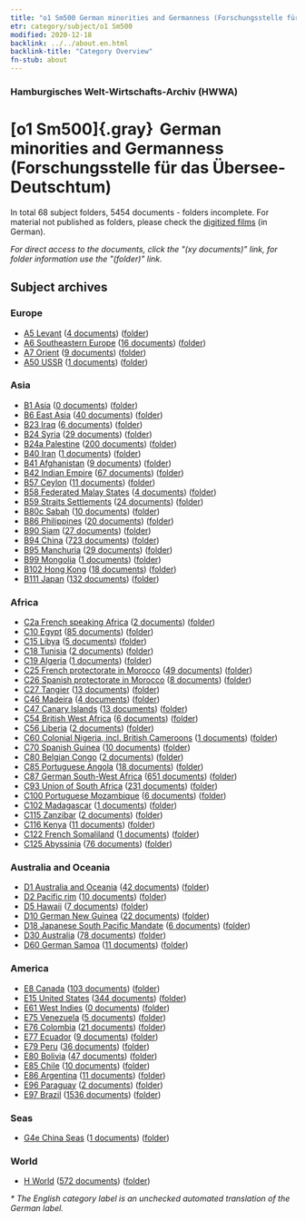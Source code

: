 ```yaml
---
title: "o1 Sm500 German minorities and Germanness (Forschungsstelle für das Übersee-Deutschtum)"
etr: category/subject/o1 Sm500
modified: 2020-12-18
backlink: ../../about.en.html
backlink-title: "Category Overview"
fn-stub: about
---
```


### Hamburgisches Welt-Wirtschafts-Archiv (HWWA)
# [o1 Sm500]{.gray}&#8201; German minorities and Germanness (Forschungsstelle für das Übersee-Deutschtum)&#160; 





In total 68 subject folders, 5454 documents - folders incomplete.
For material not published as folders, please check the [digitized films](/film/h1_sh) (in German).

_For direct access to the documents, click the "(xy documents)" link, for folder information use the "(folder)" link._

## Subject archives



### Europe

- [A5 Levant](../../../geo/about.en.html#A5) (<a href="https://dfg-viewer.de/show/?tx_dlf[id]=https://pm20.zbw.eu/mets/sh/1408xx/140898/1459xx/145911/public.mets.en.xml" target="_blank">4 documents</a>) ([folder](http://purl.org/pressemappe20/folder/sh/140898,145911))
- [A6 Southeastern Europe](../../../geo/about.en.html#A6) (<a href="https://dfg-viewer.de/show/?tx_dlf[id]=https://pm20.zbw.eu/mets/sh/1409xx/140900/1459xx/145911/public.mets.en.xml" target="_blank">16 documents</a>) ([folder](http://purl.org/pressemappe20/folder/sh/140900,145911))
- [A7 Orient](../../../geo/about.en.html#A7) (<a href="https://dfg-viewer.de/show/?tx_dlf[id]=https://pm20.zbw.eu/mets/sh/1409xx/140902/1459xx/145911/public.mets.en.xml" target="_blank">9 documents</a>) ([folder](http://purl.org/pressemappe20/folder/sh/140902,145911))
- [A50 USSR](../../../geo/about.en.html#A50) (<a href="https://dfg-viewer.de/show/?tx_dlf[id]=https://pm20.zbw.eu/mets/sh/1410xx/141043/1459xx/145911/public.mets.en.xml" target="_blank">1 documents</a>) ([folder](http://purl.org/pressemappe20/folder/sh/141043,145911))

### Asia

- [B1 Asia](../../../geo/about.en.html#B1) (<a href="https://dfg-viewer.de/show/?tx_dlf[id]=https://pm20.zbw.eu/mets/sh/1410xx/141056/1459xx/145911/public.mets.en.xml" target="_blank">0 documents</a>) ([folder](http://purl.org/pressemappe20/folder/sh/141056,145911))
- [B6 East Asia](../../../geo/about.en.html#B6) (<a href="https://dfg-viewer.de/show/?tx_dlf[id]=https://pm20.zbw.eu/mets/sh/1410xx/141062/1459xx/145911/public.mets.en.xml" target="_blank">40 documents</a>) ([folder](http://purl.org/pressemappe20/folder/sh/141062,145911))
- [B23 Iraq](../../../geo/about.en.html#B23) (<a href="https://dfg-viewer.de/show/?tx_dlf[id]=https://pm20.zbw.eu/mets/sh/1411xx/141113/1459xx/145911/public.mets.en.xml" target="_blank">6 documents</a>) ([folder](http://purl.org/pressemappe20/folder/sh/141113,145911))
- [B24 Syria](../../../geo/about.en.html#B24) (<a href="https://dfg-viewer.de/show/?tx_dlf[id]=https://pm20.zbw.eu/mets/sh/1411xx/141114/1459xx/145911/public.mets.en.xml" target="_blank">29 documents</a>) ([folder](http://purl.org/pressemappe20/folder/sh/141114,145911))
- [B24a Palestine](../../../geo/about.en.html#B24a) (<a href="https://dfg-viewer.de/show/?tx_dlf[id]=https://pm20.zbw.eu/mets/sh/1411xx/141115/1459xx/145911/public.mets.en.xml" target="_blank">200 documents</a>) ([folder](http://purl.org/pressemappe20/folder/sh/141115,145911))
- [B40 Iran](../../../geo/about.en.html#B40) (<a href="https://dfg-viewer.de/show/?tx_dlf[id]=https://pm20.zbw.eu/mets/sh/1411xx/141186/1459xx/145911/public.mets.en.xml" target="_blank">1 documents</a>) ([folder](http://purl.org/pressemappe20/folder/sh/141186,145911))
- [B41 Afghanistan](../../../geo/about.en.html#B41) (<a href="https://dfg-viewer.de/show/?tx_dlf[id]=https://pm20.zbw.eu/mets/sh/1411xx/141188/1459xx/145911/public.mets.en.xml" target="_blank">9 documents</a>) ([folder](http://purl.org/pressemappe20/folder/sh/141188,145911))
- [B42 Indian Empire](../../../geo/about.en.html#B42) (<a href="https://dfg-viewer.de/show/?tx_dlf[id]=https://pm20.zbw.eu/mets/sh/1411xx/141189/1459xx/145911/public.mets.en.xml" target="_blank">67 documents</a>) ([folder](http://purl.org/pressemappe20/folder/sh/141189,145911))
- [B57 Ceylon](../../../geo/about.en.html#B57) (<a href="https://dfg-viewer.de/show/?tx_dlf[id]=https://pm20.zbw.eu/mets/sh/1412xx/141204/1459xx/145911/public.mets.en.xml" target="_blank">11 documents</a>) ([folder](http://purl.org/pressemappe20/folder/sh/141204,145911))
- [B58 Federated Malay States](../../../geo/about.en.html#B58) (<a href="https://dfg-viewer.de/show/?tx_dlf[id]=https://pm20.zbw.eu/mets/sh/1412xx/141206/1459xx/145911/public.mets.en.xml" target="_blank">4 documents</a>) ([folder](http://purl.org/pressemappe20/folder/sh/141206,145911))
- [B59 Straits Settlements](../../../geo/about.en.html#B59) (<a href="https://dfg-viewer.de/show/?tx_dlf[id]=https://pm20.zbw.eu/mets/sh/1412xx/141211/1459xx/145911/public.mets.en.xml" target="_blank">24 documents</a>) ([folder](http://purl.org/pressemappe20/folder/sh/141211,145911))
- [B80c Sabah](../../../geo/about.en.html#B80c) (<a href="https://dfg-viewer.de/show/?tx_dlf[id]=https://pm20.zbw.eu/mets/sh/1412xx/141234/1459xx/145911/public.mets.en.xml" target="_blank">10 documents</a>) ([folder](http://purl.org/pressemappe20/folder/sh/141234,145911))
- [B86 Philippines](../../../geo/about.en.html#B86) (<a href="https://dfg-viewer.de/show/?tx_dlf[id]=https://pm20.zbw.eu/mets/sh/1412xx/141240/1459xx/145911/public.mets.en.xml" target="_blank">20 documents</a>) ([folder](http://purl.org/pressemappe20/folder/sh/141240,145911))
- [B90 Siam](../../../geo/about.en.html#B90) (<a href="https://dfg-viewer.de/show/?tx_dlf[id]=https://pm20.zbw.eu/mets/sh/1412xx/141242/1459xx/145911/public.mets.en.xml" target="_blank">27 documents</a>) ([folder](http://purl.org/pressemappe20/folder/sh/141242,145911))
- [B94 China](../../../geo/about.en.html#B94) (<a href="https://dfg-viewer.de/show/?tx_dlf[id]=https://pm20.zbw.eu/mets/sh/1412xx/141253/1459xx/145911/public.mets.en.xml" target="_blank">723 documents</a>) ([folder](http://purl.org/pressemappe20/folder/sh/141253,145911))
- [B95 Manchuria](../../../geo/about.en.html#B95) (<a href="https://dfg-viewer.de/show/?tx_dlf[id]=https://pm20.zbw.eu/mets/sh/1412xx/141258/1459xx/145911/public.mets.en.xml" target="_blank">29 documents</a>) ([folder](http://purl.org/pressemappe20/folder/sh/141258,145911))
- [B99 Mongolia](../../../geo/about.en.html#B99) (<a href="https://dfg-viewer.de/show/?tx_dlf[id]=https://pm20.zbw.eu/mets/sh/1412xx/141261/1459xx/145911/public.mets.en.xml" target="_blank">1 documents</a>) ([folder](http://purl.org/pressemappe20/folder/sh/141261,145911))
- [B102 Hong Kong](../../../geo/about.en.html#B102) (<a href="https://dfg-viewer.de/show/?tx_dlf[id]=https://pm20.zbw.eu/mets/sh/1412xx/141268/1459xx/145911/public.mets.en.xml" target="_blank">18 documents</a>) ([folder](http://purl.org/pressemappe20/folder/sh/141268,145911))
- [B111 Japan](../../../geo/about.en.html#B111) (<a href="https://dfg-viewer.de/show/?tx_dlf[id]=https://pm20.zbw.eu/mets/sh/1412xx/141272/1459xx/145911/public.mets.en.xml" target="_blank">132 documents</a>) ([folder](http://purl.org/pressemappe20/folder/sh/141272,145911))

### Africa

- [C2a French speaking Africa](../../../geo/about.en.html#C2a) (<a href="https://dfg-viewer.de/show/?tx_dlf[id]=https://pm20.zbw.eu/mets/sh/1413xx/141312/1459xx/145911/public.mets.en.xml" target="_blank">2 documents</a>) ([folder](http://purl.org/pressemappe20/folder/sh/141312,145911))
- [C10 Egypt](../../../geo/about.en.html#C10) (<a href="https://dfg-viewer.de/show/?tx_dlf[id]=https://pm20.zbw.eu/mets/sh/1413xx/141336/1459xx/145911/public.mets.en.xml" target="_blank">85 documents</a>) ([folder](http://purl.org/pressemappe20/folder/sh/141336,145911))
- [C15 Libya](../../../geo/about.en.html#C15) (<a href="https://dfg-viewer.de/show/?tx_dlf[id]=https://pm20.zbw.eu/mets/sh/1413xx/141339/1459xx/145911/public.mets.en.xml" target="_blank">5 documents</a>) ([folder](http://purl.org/pressemappe20/folder/sh/141339,145911))
- [C18 Tunisia](../../../geo/about.en.html#C18) (<a href="https://dfg-viewer.de/show/?tx_dlf[id]=https://pm20.zbw.eu/mets/sh/1413xx/141353/1459xx/145911/public.mets.en.xml" target="_blank">2 documents</a>) ([folder](http://purl.org/pressemappe20/folder/sh/141353,145911))
- [C19 Algeria](../../../geo/about.en.html#C19) (<a href="https://dfg-viewer.de/show/?tx_dlf[id]=https://pm20.zbw.eu/mets/sh/1413xx/141354/1459xx/145911/public.mets.en.xml" target="_blank">1 documents</a>) ([folder](http://purl.org/pressemappe20/folder/sh/141354,145911))
- [C25 French protectorate in Morocco](../../../geo/about.en.html#C25) (<a href="https://dfg-viewer.de/show/?tx_dlf[id]=https://pm20.zbw.eu/mets/sh/1413xx/141358/1459xx/145911/public.mets.en.xml" target="_blank">49 documents</a>) ([folder](http://purl.org/pressemappe20/folder/sh/141358,145911))
- [C26 Spanish protectorate in Morocco](../../../geo/about.en.html#C26) (<a href="https://dfg-viewer.de/show/?tx_dlf[id]=https://pm20.zbw.eu/mets/sh/1413xx/141359/1459xx/145911/public.mets.en.xml" target="_blank">8 documents</a>) ([folder](http://purl.org/pressemappe20/folder/sh/141359,145911))
- [C27 Tangier](../../../geo/about.en.html#C27) (<a href="https://dfg-viewer.de/show/?tx_dlf[id]=https://pm20.zbw.eu/mets/sh/1413xx/141360/1459xx/145911/public.mets.en.xml" target="_blank">13 documents</a>) ([folder](http://purl.org/pressemappe20/folder/sh/141360,145911))
- [C46 Madeira](../../../geo/about.en.html#C46) (<a href="https://dfg-viewer.de/show/?tx_dlf[id]=https://pm20.zbw.eu/mets/sh/1413xx/141394/1459xx/145911/public.mets.en.xml" target="_blank">4 documents</a>) ([folder](http://purl.org/pressemappe20/folder/sh/141394,145911))
- [C47 Canary Islands](../../../geo/about.en.html#C47) (<a href="https://dfg-viewer.de/show/?tx_dlf[id]=https://pm20.zbw.eu/mets/sh/1413xx/141395/1459xx/145911/public.mets.en.xml" target="_blank">13 documents</a>) ([folder](http://purl.org/pressemappe20/folder/sh/141395,145911))
- [C54 British West Africa](../../../geo/about.en.html#C54) (<a href="https://dfg-viewer.de/show/?tx_dlf[id]=https://pm20.zbw.eu/mets/sh/1414xx/141402/1459xx/145911/public.mets.en.xml" target="_blank">6 documents</a>) ([folder](http://purl.org/pressemappe20/folder/sh/141402,145911))
- [C56 Liberia](../../../geo/about.en.html#C56) (<a href="https://dfg-viewer.de/show/?tx_dlf[id]=https://pm20.zbw.eu/mets/sh/1414xx/141405/1459xx/145911/public.mets.en.xml" target="_blank">2 documents</a>) ([folder](http://purl.org/pressemappe20/folder/sh/141405,145911))
- [C60 Colonial Nigeria, incl. British Cameroons](../../../geo/about.en.html#C60) (<a href="https://dfg-viewer.de/show/?tx_dlf[id]=https://pm20.zbw.eu/mets/sh/1414xx/141409/1459xx/145911/public.mets.en.xml" target="_blank">1 documents</a>) ([folder](http://purl.org/pressemappe20/folder/sh/141409,145911))
- [C70 Spanish Guinea](../../../geo/about.en.html#C70) (<a href="https://dfg-viewer.de/show/?tx_dlf[id]=https://pm20.zbw.eu/mets/sh/1414xx/141412/1459xx/145911/public.mets.en.xml" target="_blank">10 documents</a>) ([folder](http://purl.org/pressemappe20/folder/sh/141412,145911))
- [C80 Belgian Congo](../../../geo/about.en.html#C80) (<a href="https://dfg-viewer.de/show/?tx_dlf[id]=https://pm20.zbw.eu/mets/sh/1414xx/141444/1459xx/145911/public.mets.en.xml" target="_blank">2 documents</a>) ([folder](http://purl.org/pressemappe20/folder/sh/141444,145911))
- [C85 Portuguese Angola](../../../geo/about.en.html#C85) (<a href="https://dfg-viewer.de/show/?tx_dlf[id]=https://pm20.zbw.eu/mets/sh/1414xx/141449/1459xx/145911/public.mets.en.xml" target="_blank">18 documents</a>) ([folder](http://purl.org/pressemappe20/folder/sh/141449,145911))
- [C87 German South-West Africa](../../../geo/about.en.html#C87) (<a href="https://dfg-viewer.de/show/?tx_dlf[id]=https://pm20.zbw.eu/mets/sh/1414xx/141450/1459xx/145911/public.mets.en.xml" target="_blank">651 documents</a>) ([folder](http://purl.org/pressemappe20/folder/sh/141450,145911))
- [C93 Union of South Africa](../../../geo/about.en.html#C93) (<a href="https://dfg-viewer.de/show/?tx_dlf[id]=https://pm20.zbw.eu/mets/sh/1414xx/141454/1459xx/145911/public.mets.en.xml" target="_blank">231 documents</a>) ([folder](http://purl.org/pressemappe20/folder/sh/141454,145911))
- [C100 Portuguese Mozambique](../../../geo/about.en.html#C100) (<a href="https://dfg-viewer.de/show/?tx_dlf[id]=https://pm20.zbw.eu/mets/sh/1414xx/141463/1459xx/145911/public.mets.en.xml" target="_blank">6 documents</a>) ([folder](http://purl.org/pressemappe20/folder/sh/141463,145911))
- [C102 Madagascar](../../../geo/about.en.html#C102) (<a href="https://dfg-viewer.de/show/?tx_dlf[id]=https://pm20.zbw.eu/mets/sh/1414xx/141464/1459xx/145911/public.mets.en.xml" target="_blank">1 documents</a>) ([folder](http://purl.org/pressemappe20/folder/sh/141464,145911))
- [C115 Zanzibar](../../../geo/about.en.html#C115) (<a href="https://dfg-viewer.de/show/?tx_dlf[id]=https://pm20.zbw.eu/mets/sh/1414xx/141474/1459xx/145911/public.mets.en.xml" target="_blank">2 documents</a>) ([folder](http://purl.org/pressemappe20/folder/sh/141474,145911))
- [C116 Kenya](../../../geo/about.en.html#C116) (<a href="https://dfg-viewer.de/show/?tx_dlf[id]=https://pm20.zbw.eu/mets/sh/1414xx/141475/1459xx/145911/public.mets.en.xml" target="_blank">11 documents</a>) ([folder](http://purl.org/pressemappe20/folder/sh/141475,145911))
- [C122 French Somaliland](../../../geo/about.en.html#C122) (<a href="https://dfg-viewer.de/show/?tx_dlf[id]=https://pm20.zbw.eu/mets/sh/1414xx/141479/1459xx/145911/public.mets.en.xml" target="_blank">1 documents</a>) ([folder](http://purl.org/pressemappe20/folder/sh/141479,145911))
- [C125 Abyssinia](../../../geo/about.en.html#C125) (<a href="https://dfg-viewer.de/show/?tx_dlf[id]=https://pm20.zbw.eu/mets/sh/1414xx/141482/1459xx/145911/public.mets.en.xml" target="_blank">76 documents</a>) ([folder](http://purl.org/pressemappe20/folder/sh/141482,145911))

### Australia and Oceania

- [D1 Australia and Oceania](../../../geo/about.en.html#D1) (<a href="https://dfg-viewer.de/show/?tx_dlf[id]=https://pm20.zbw.eu/mets/sh/1415xx/141592/1459xx/145911/public.mets.en.xml" target="_blank">42 documents</a>) ([folder](http://purl.org/pressemappe20/folder/sh/141592,145911))
- [D2 Pacific rim](../../../geo/about.en.html#D2) (<a href="https://dfg-viewer.de/show/?tx_dlf[id]=https://pm20.zbw.eu/mets/sh/1415xx/141593/1459xx/145911/public.mets.en.xml" target="_blank">10 documents</a>) ([folder](http://purl.org/pressemappe20/folder/sh/141593,145911))
- [D5 Hawaii](../../../geo/about.en.html#D5) (<a href="https://dfg-viewer.de/show/?tx_dlf[id]=https://pm20.zbw.eu/mets/sh/1415xx/141595/1459xx/145911/public.mets.en.xml" target="_blank">7 documents</a>) ([folder](http://purl.org/pressemappe20/folder/sh/141595,145911))
- [D10 German New Guinea](../../../geo/about.en.html#D10) (<a href="https://dfg-viewer.de/show/?tx_dlf[id]=https://pm20.zbw.eu/mets/sh/1416xx/141601/1459xx/145911/public.mets.en.xml" target="_blank">22 documents</a>) ([folder](http://purl.org/pressemappe20/folder/sh/141601,145911))
- [D18 Japanese South Pacific Mandate](../../../geo/about.en.html#D18) (<a href="https://dfg-viewer.de/show/?tx_dlf[id]=https://pm20.zbw.eu/mets/sh/1416xx/141618/1459xx/145911/public.mets.en.xml" target="_blank">6 documents</a>) ([folder](http://purl.org/pressemappe20/folder/sh/141618,145911))
- [D30 Australia](../../../geo/about.en.html#D30) (<a href="https://dfg-viewer.de/show/?tx_dlf[id]=https://pm20.zbw.eu/mets/sh/1416xx/141621/1459xx/145911/public.mets.en.xml" target="_blank">78 documents</a>) ([folder](http://purl.org/pressemappe20/folder/sh/141621,145911))
- [D60 German Samoa](../../../geo/about.en.html#D60) (<a href="https://dfg-viewer.de/show/?tx_dlf[id]=https://pm20.zbw.eu/mets/sh/1416xx/141634/1459xx/145911/public.mets.en.xml" target="_blank">11 documents</a>) ([folder](http://purl.org/pressemappe20/folder/sh/141634,145911))

### America

- [E8 Canada](../../../geo/about.en.html#E8) (<a href="https://dfg-viewer.de/show/?tx_dlf[id]=https://pm20.zbw.eu/mets/sh/1416xx/141644/1459xx/145911/public.mets.en.xml" target="_blank">103 documents</a>) ([folder](http://purl.org/pressemappe20/folder/sh/141644,145911))
- [E15 United States](../../../geo/about.en.html#E15) (<a href="https://dfg-viewer.de/show/?tx_dlf[id]=https://pm20.zbw.eu/mets/sh/1416xx/141653/1459xx/145911/public.mets.en.xml" target="_blank">344 documents</a>) ([folder](http://purl.org/pressemappe20/folder/sh/141653,145911))
- [E61 West Indies](../../../geo/about.en.html#E61) (<a href="https://dfg-viewer.de/show/?tx_dlf[id]=https://pm20.zbw.eu/mets/sh/1416xx/141677/1459xx/145911/public.mets.en.xml" target="_blank">0 documents</a>) ([folder](http://purl.org/pressemappe20/folder/sh/141677,145911))
- [E75 Venezuela](../../../geo/about.en.html#E75) (<a href="https://dfg-viewer.de/show/?tx_dlf[id]=https://pm20.zbw.eu/mets/sh/1416xx/141686/1459xx/145911/public.mets.en.xml" target="_blank">5 documents</a>) ([folder](http://purl.org/pressemappe20/folder/sh/141686,145911))
- [E76 Colombia](../../../geo/about.en.html#E76) (<a href="https://dfg-viewer.de/show/?tx_dlf[id]=https://pm20.zbw.eu/mets/sh/1416xx/141687/1459xx/145911/public.mets.en.xml" target="_blank">21 documents</a>) ([folder](http://purl.org/pressemappe20/folder/sh/141687,145911))
- [E77 Ecuador](../../../geo/about.en.html#E77) (<a href="https://dfg-viewer.de/show/?tx_dlf[id]=https://pm20.zbw.eu/mets/sh/1416xx/141688/1459xx/145911/public.mets.en.xml" target="_blank">9 documents</a>) ([folder](http://purl.org/pressemappe20/folder/sh/141688,145911))
- [E79 Peru](../../../geo/about.en.html#E79) (<a href="https://dfg-viewer.de/show/?tx_dlf[id]=https://pm20.zbw.eu/mets/sh/1416xx/141689/1459xx/145911/public.mets.en.xml" target="_blank">36 documents</a>) ([folder](http://purl.org/pressemappe20/folder/sh/141689,145911))
- [E80 Bolivia](../../../geo/about.en.html#E80) (<a href="https://dfg-viewer.de/show/?tx_dlf[id]=https://pm20.zbw.eu/mets/sh/1416xx/141690/1459xx/145911/public.mets.en.xml" target="_blank">47 documents</a>) ([folder](http://purl.org/pressemappe20/folder/sh/141690,145911))
- [E85 Chile](../../../geo/about.en.html#E85) (<a href="https://dfg-viewer.de/show/?tx_dlf[id]=https://pm20.zbw.eu/mets/sh/1416xx/141691/1459xx/145911/public.mets.en.xml" target="_blank">10 documents</a>) ([folder](http://purl.org/pressemappe20/folder/sh/141691,145911))
- [E86 Argentina](../../../geo/about.en.html#E86) (<a href="https://dfg-viewer.de/show/?tx_dlf[id]=https://pm20.zbw.eu/mets/sh/1416xx/141692/1459xx/145911/public.mets.en.xml" target="_blank">11 documents</a>) ([folder](http://purl.org/pressemappe20/folder/sh/141692,145911))
- [E96 Paraguay](../../../geo/about.en.html#E96) (<a href="https://dfg-viewer.de/show/?tx_dlf[id]=https://pm20.zbw.eu/mets/sh/1416xx/141696/1459xx/145911/public.mets.en.xml" target="_blank">2 documents</a>) ([folder](http://purl.org/pressemappe20/folder/sh/141696,145911))
- [E97 Brazil](../../../geo/about.en.html#E97) (<a href="https://dfg-viewer.de/show/?tx_dlf[id]=https://pm20.zbw.eu/mets/sh/1416xx/141697/1459xx/145911/public.mets.en.xml" target="_blank">1536 documents</a>) ([folder](http://purl.org/pressemappe20/folder/sh/141697,145911))

### Seas

- [G4e China Seas](../../../geo/about.en.html#G4e) (<a href="https://dfg-viewer.de/show/?tx_dlf[id]=https://pm20.zbw.eu/mets/sh/1417xx/141727/1459xx/145911/public.mets.en.xml" target="_blank">1 documents</a>) ([folder](http://purl.org/pressemappe20/folder/sh/141727,145911))

### World

- [H World](../../../geo/about.en.html#H) (<a href="https://dfg-viewer.de/show/?tx_dlf[id]=https://pm20.zbw.eu/mets/sh/1417xx/141728/1459xx/145911/public.mets.en.xml" target="_blank">572 documents</a>) ([folder](http://purl.org/pressemappe20/folder/sh/141728,145911))


_* The English category label is an unchecked automated translation of the German label._

